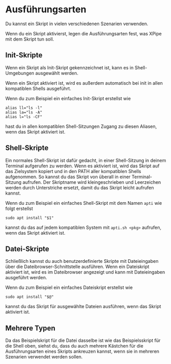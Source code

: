# Ausführungsarten

Du kannst ein Skript in vielen verschiedenen Szenarien verwenden.

Wenn du ein Skript aktivierst, legen die Ausführungsarten fest, was XPipe mit dem Skript tun soll.

## Init-Skripte

Wenn ein Skript als Init-Skript gekennzeichnet ist, kann es in Shell-Umgebungen ausgewählt werden.

Wenn ein Skript aktiviert ist, wird es außerdem automatisch bei init in allen kompatiblen Shells ausgeführt.

Wenn du zum Beispiel ein einfaches Init-Skript erstellst wie
```
alias ll="ls -l"
alias la="ls -A"
alias l="ls -CF"
```
hast du in allen kompatiblen Shell-Sitzungen Zugang zu diesen Aliasen, wenn das Skript aktiviert ist.

## Shell-Skripte

Ein normales Shell-Skript ist dafür gedacht, in einer Shell-Sitzung in deinem Terminal aufgerufen zu werden.
Wenn es aktiviert ist, wird das Skript auf das Zielsystem kopiert und in den PATH aller kompatiblen Shells aufgenommen.
So kannst du das Skript von überall in einer Terminal-Sitzung aufrufen.
Der Skriptname wird kleingeschrieben und Leerzeichen werden durch Unterstriche ersetzt, damit du das Skript leicht aufrufen kannst.

Wenn du zum Beispiel ein einfaches Shell-Skript mit dem Namen `apti` wie folgt erstellst
```
sudo apt install "$1"
```
kannst du das auf jedem kompatiblen System mit `apti.sh <pkg>` aufrufen, wenn das Skript aktiviert ist.

## Datei-Skripte

Schließlich kannst du auch benutzerdefinierte Skripte mit Dateieingaben über die Dateibrowser-Schnittstelle ausführen.
Wenn ein Dateiskript aktiviert ist, wird es im Dateibrowser angezeigt und kann mit Dateieingaben ausgeführt werden.

Wenn du zum Beispiel ein einfaches Dateiskript erstellst wie
```
sudo apt install "$@"
```
kannst du das Skript für ausgewählte Dateien ausführen, wenn das Skript aktiviert ist.

## Mehrere Typen

Da das Beispielskript für die Datei dasselbe ist wie das Beispielsskript für die Shell oben,
siehst du, dass du auch mehrere Kästchen für die Ausführungsarten eines Skripts ankreuzen kannst, wenn sie in mehreren Szenarien verwendet werden sollen.


